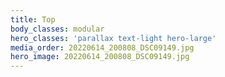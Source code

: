 ```yaml
---
title: Top
body_classes: modular
hero_classes: 'parallax text-light hero-large'
media_order: 20220614_200808_DSC09149.jpg
hero_image: 20220614_200808_DSC09149.jpg
---
```


